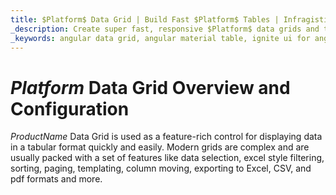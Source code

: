 ```yaml
---
title: $Platform$ Data Grid | Build Fast $Platform$ Tables | Infragistics
_description: Create super fast, responsive $Platform$ data grids and tables with $ProductName$. Supports  editing, filtering, data binding and many more. Try it now!
_keywords: angular data grid, angular material table, ignite ui for angular
---
```



# $Platform$ Data Grid Overview and Configuration

$ProductName$ Data Grid is used as a feature-rich control for displaying data in a tabular format quickly and easily. Modern grids are complex and are usually packed with a set of features like data selection, excel style filtering, sorting, paging, templating, column moving, exporting to Excel, CSV, and pdf formats and more.


<!--
TODO port rest of topic from
https://github.com/IgniteUI/igniteui-docfx/blob/master/en/components/grid/grid.md -->